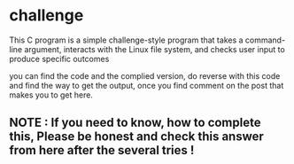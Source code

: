 # challenge
This C program is a simple challenge-style program that takes a command-line argument, interacts with the Linux file system, and checks user input to produce specific outcomes

you can find the code and the complied version, do reverse with this code and find the way to get the output, once you find comment on the post that makes you to get here.

## NOTE : If you need to know, how to complete this, Please be honest and check this answer from here after the several tries ! 
